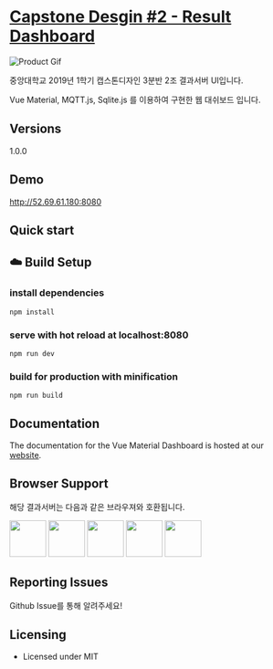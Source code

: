 # [Capstone Desgin #2 - Result Dashboard](https://demos.creative-tim.com/vue-material-dashboard)


![Product Gif]()

중앙대학교 2019년 1학기 캡스톤디자인 3분반 2조 결과서버 UI입니다.

Vue Material, MQTT.js, Sqlite.js 를 이용하여 구현한 웹 대쉬보드 입니다.



## Versions
1.0.0

## Demo
http://52.69.61.180:8080


## Quick start

## :cloud: Build Setup

### install dependencies
`npm install`

### serve with hot reload at localhost:8080
`npm run dev`

### build for production with minification
`npm run build`


## Documentation
The documentation for the Vue Material Dashboard is hosted at our [website](https://demos.creative-tim.com/vue-material-dashboard/documentation).


## Browser Support

해당 결과서버는 다음과 같은 브라우져와 호환됩니다.

<img src="https://s3.amazonaws.com/creativetim_bucket/github/browser/chrome.png" width="64" height="64"> <img src="https://s3.amazonaws.com/creativetim_bucket/github/browser/firefox.png" width="64" height="64"> <img src="https://s3.amazonaws.com/creativetim_bucket/github/browser/edge.png" width="64" height="64"> <img src="https://s3.amazonaws.com/creativetim_bucket/github/browser/safari.png" width="64" height="64"> <img src="https://s3.amazonaws.com/creativetim_bucket/github/browser/opera.png" width="64" height="64">


## Reporting Issues

Github Issue를 통해 알려주세요!


## Licensing

- Licensed under MIT 


